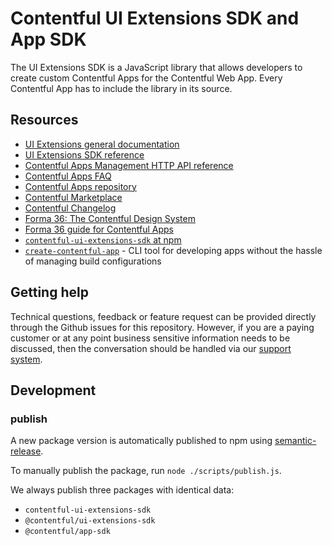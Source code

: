 # Contentful UI Extensions SDK and App SDK

The UI Extensions SDK is a JavaScript library that allows developers to create custom Contentful Apps
for the Contentful Web App. Every Contentful App has to include the library in its source.

## Resources

- [UI Extensions general documentation](https://www.contentful.com/developers/docs/extensibility/ui-extensions/)
- [UI Extensions SDK reference](https://www.contentful.com/developers/docs/extensibility/ui-extensions/sdk-reference/)
- [Contentful Apps Management HTTP API reference](https://www.contentful.com/developers/docs/references/content-management-api/#/reference/app-definitions)
- [Contentful Apps FAQ](https://www.contentful.com/developers/docs/extensibility/app-framework/faq/)
- [Contentful Apps repository](https://github.com/contentful/apps)
- [Contentful Marketplace](https://www.contentful.com/developers/marketplace/)
- [Contentful Changelog](https://www.contentful.com/developers/changelog/)
- [Forma 36: The Contentful Design System](https://f36.contentful.com/)
- [Forma 36 guide for Contentful Apps](https://www.contentful.com/developers/docs/extensibility/ui-extensions/component-library/)
- [`contentful-ui-extensions-sdk` at npm](https://www.npmjs.com/package/contentful-ui-extensions-sdk)
- [`create-contentful-app`](https://github.com/contentful/create-contentful-app) - CLI tool for developing apps without the hassle of managing build configurations

## Getting help

Technical questions, feedback or feature request can be provided directly through the Github issues
for this repository. However, if you are a paying customer or at any point business sensitive
information needs to be discussed, then the conversation should be handled via our
[support system](https://www.contentful.com/support/).

## Development

### publish

A new package version is automatically published to npm using [semantic-release](https://github.com/semantic-release/semantic-release).

To manually publish the package, run `node ./scripts/publish.js`.

We always publish three packages with identical data:

- `contentful-ui-extensions-sdk`
- `@contentful/ui-extensions-sdk`
- `@contentful/app-sdk`
